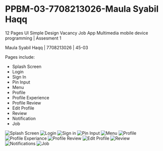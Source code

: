 # PPBM-03-7708213026-Maula Syabil Haqq
12 Pages UI Simple Design Vacancy Job App
Multimedia mobile device programming | Assesment 1

Maula Syabil Haqq | 7708213026 | 45-03

Pages include:

- Splash Screen
- Login
- Sign In
- Pin Input
- Menu
- Profile
- Profile Experience
- Profile Review
- Edit Profile
- Review
- Notification
- Job

![Splash Screen](https://cdn.discordapp.com/attachments/1094717690876285028/1165714845841244190/Screenshot_2023-10-23-01-12-28-02.jpg)
![Login](https://cdn.discordapp.com/attachments/1094717690876285028/1165714845476323338/Screenshot_2023-10-23-01-12-34-05.jpg)
![Sign in](https://cdn.discordapp.com/attachments/1094717690876285028/1165714829189853214/Screenshot_2023-10-23-01-12-39-97.jpg)
![Pin Input](https://cdn.discordapp.com/attachments/1094717690876285028/1165714828921409616/Screenshot_2023-10-23-01-12-45-93.jpg)
![Menu](https://cdn.discordapp.com/attachments/1094717690876285028/1165714828682346617/Screenshot_2023-10-23-01-12-52-34.jpg)
![Profile](https://cdn.discordapp.com/attachments/1094717690876285028/1165714827600212148/Screenshot_2023-10-23-01-13-18-68.jpg)
![Profile Experiance](https://cdn.discordapp.com/attachments/1094717690876285028/1165714827361128565/Screenshot_2023-10-23-01-13-22-22.jpg)
![Profile Review](https://cdn.discordapp.com/attachments/1094717690876285028/1165714827105288202/Screenshot_2023-10-23-01-13-25-04.jpg)
![Edit Profile](https://cdn.discordapp.com/attachments/1094717690876285028/1165714826824265859/Screenshot_2023-10-23-01-13-36-87.jpg)
![Review](https://cdn.discordapp.com/attachments/1094717690876285028/1165714827105288202/Screenshot_2023-10-23-01-13-25-04.jpg)
![Notifications](https://cdn.discordapp.com/attachments/1094717690876285028/1165714828187406388/Screenshot_2023-10-23-01-13-07-02.jpg)
![Job](https://cdn.discordapp.com/attachments/1094717690876285028/1165714827948343358/Screenshot_2023-10-23-01-13-12-04.jpg)
